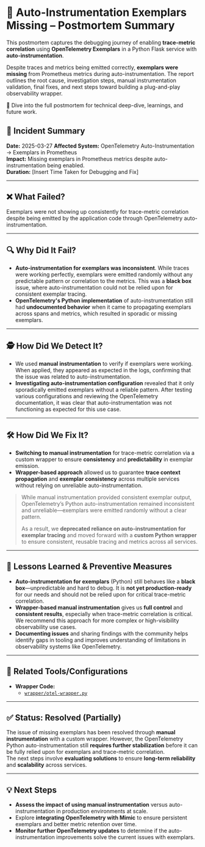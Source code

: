 # 🧵 Auto-Instrumentation Exemplars Missing – Postmortem Summary

This postmortem captures the debugging journey of enabling **trace-metric correlation** using **OpenTelemetry Exemplars** in a Python Flask service with **auto-instrumentation**.

Despite traces and metrics being emitted correctly, **exemplars were missing** from Prometheus metrics during auto-instrumentation. The report outlines the root cause, investigation steps, manual instrumentation validation, final fixes, and next steps toward building a plug-and-play observability wrapper.

📁 Dive into the full postmortem for technical deep-dive, learnings, and future work.

## 📌 Incident Summary  
**Date:** 2025-03-27
**Affected System:** OpenTelemetry Auto-Instrumentation → Exemplars in Prometheus  
**Impact:** Missing exemplars in Prometheus metrics despite auto-instrumentation being enabled.  
**Duration:** [Insert Time Taken for Debugging and Fix]  

---

## ❌ What Failed?
Exemplars were not showing up consistently for trace-metric correlation despite being emitted by the application code through OpenTelemetry auto-instrumentation.

---

## 🔍 Why Did It Fail?
- **Auto-instrumentation for exemplars was inconsistent**. While traces were working perfectly, exemplars were emitted randomly without any predictable pattern or correlation to the metrics. This was a **black box** issue, where auto-instrumentation could not be relied upon for consistent exemplar tracing.
- **OpenTelemetry's Python implementation** of auto-instrumentation still had **undocumented behavior** when it came to propagating exemplars across spans and metrics, which resulted in sporadic or missing exemplars.

---

## 🕵️ How Did We Detect It?
- We used **manual instrumentation** to verify if exemplars were working. When applied, they appeared as expected in the logs, confirming that the issue was related to auto-instrumentation.
- **Investigating auto-instrumentation configuration** revealed that it only sporadically emitted exemplars without a reliable pattern. After testing various configurations and reviewing the OpenTelemetry documentation, it was clear that auto-instrumentation was not functioning as expected for this use case.

---

## 🛠️ How Did We Fix It?
- **Switching to manual instrumentation** for trace-metric correlation via a custom wrapper to ensure **consistency** and **predictability** in exemplar emission.
- **Wrapper-based approach** allowed us to guarantee **trace context propagation** and **exemplar consistency** across multiple services without relying on unreliable auto-instrumentation.
  
> While manual instrumentation provided consistent exemplar output, OpenTelemetry’s Python auto-instrumentation remained inconsistent and unreliable—exemplars were emitted randomly without a clear pattern.  
>  
> As a result, we **deprecated reliance on auto-instrumentation for exemplar tracing** and moved forward with a **custom Python wrapper** to ensure consistent, reusable tracing and metrics across all services.

---

## 🎯 Lessons Learned & Preventive Measures  
- **Auto-instrumentation for exemplars** (Python) still behaves like a **black box**—unpredictable and hard to debug. It is **not yet production-ready** for our needs and should not be relied upon for critical trace-metric correlation.  
- **Wrapper-based manual instrumentation** gives us **full control** and **consistent results**, especially when trace-metric correlation is critical. We recommend this approach for more complex or high-visibility observability use cases.
- **Documenting issues** and sharing findings with the community helps identify gaps in tooling and improves understanding of limitations in observability systems like OpenTelemetry.

---

## 📂 Related Tools/Configurations
- **Wrapper Code:**  
  - [`wrapper/otel-wrapper.py`](wrapper/otel-wrapper.py)  

---

## ✅ Status: Resolved (Partially)  
The issue of missing exemplars has been resolved through **manual instrumentation** with a custom wrapper. However, the OpenTelemetry Python auto-instrumentation still **requires further stabilization** before it can be fully relied upon for exemplars and trace-metric correlation.  
The next steps involve **evaluating solutions** to ensure **long-term reliability** and **scalability** across services.

---

## 💡 Next Steps  
- **Assess the impact of using manual instrumentation** versus auto-instrumentation in production environments at scale.  
- Explore **integrating OpenTelemetry with Mimic** to ensure persistent exemplars and better metric retention over time.
- **Monitor further OpenTelemetry updates** to determine if the auto-instrumentation improvements solve the current issues with exemplars.